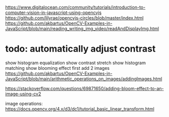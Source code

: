https://www.digitalocean.com/community/tutorials/introduction-to-computer-vision-in-javascript-using-opencvjs
https://github.com/lilyrae/opencvjs-circles/blob/master/index.html
https://github.com/akbartus/OpenCV-Examples-in-JavaScript/blob/main/reading_writing_img_video/readAndDisplayImg.html


# todo: automatically adjust contrast
show histogram equalization
show contrast stretch
show histogram matching
show blooming effect
first add 2 images
https://github.com/akbartus/OpenCV-Examples-in-JavaScript/blob/main/arithmetic_operations_on_images/addingImages.html

https://stackoverflow.com/questions/69871650/adding-bloom-effect-to-an-image-using-cv2


image operations:
https://docs.opencv.org/4.x/d3/dc1/tutorial_basic_linear_transform.html